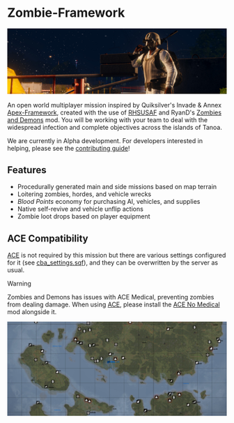 # Zombie-Framework

![](docs/images/banner_2.jpg)

An open world multiplayer mission inspired by Quiksilver's Invade & Annex
[Apex-Framework], created with the use of [RHSUSAF] and RyanD's
[Zombies and Demons] mod.
You will be working with your team to deal with the widespread infection
and complete objectives across the islands of Tanoa.

We are currently in Alpha development. For developers interested in helping,
please see the [contributing guide]!

## Features

- Procedurally generated main and side missions based on map terrain
- Loitering zombies, hordes, and vehicle wrecks
- *Blood Points* economy for purchasing AI, vehicles, and supplies
- Native self-revive and vehicle unflip actions
- Zombie loot drops based on player equipment

## ACE Compatibility

[ACE] is not required by this mission but there are various settings configured
for it (see [cba_settings.sqf]), and they can be overwritten by the server as usual.

> [!WARNING]
> Zombies and Demons has issues with ACE Medical, preventing zombies from
> dealing damage. When using [ACE], please install the [ACE No Medical] mod
> alongside it.

![](docs/images/banner_1.jpg)

[Zombies and Demons]: https://steamcommunity.com/sharedfiles/filedetails/?id=501966277
[RHSUSAF]: https://steamcommunity.com/sharedfiles/filedetails/?id=843577117
[Apex-Framework]: https://github.com/auQuiksilver/Apex-Framework
[contributing guide]: /CONTRIBUTING.md
[ACE]: https://steamcommunity.com/sharedfiles/filedetails/?id=463939057
[cba_settings.sqf]: /SHZombiesFramework.Tanoa/cba_settings.sqf
[ACE No Medical]: https://steamcommunity.com/sharedfiles/filedetails/?id=3053169823
